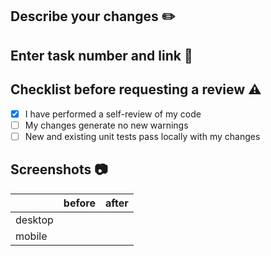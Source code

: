 ## Describe your changes ✏️

## Enter task number and link 🎫

<!-- [123](https://exemplo.com/) -->

## Checklist before requesting a review ⚠️

- [x] I have performed a self-review of my code
- [ ] My changes generate no new warnings
- [ ] New and existing unit tests pass locally with my changes

## Screenshots 📷

<!-- optional -->

|         | before | after |
| ------- | ------ | ----- |
| desktop |        |       |
| mobile  |        |       |
